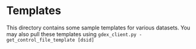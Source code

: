 # Templates

This directory contains some sample templates for various datasets.
You may also pull these templates using `gdex_client.py -get_control_file_template [dsid]`
